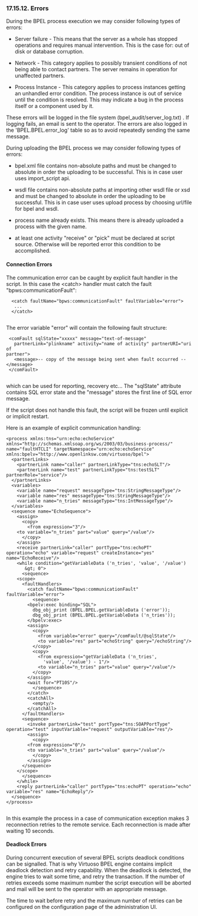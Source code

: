 <div>

<div>

<div>

<div>

### 17.15.12. Errors

</div>

</div>

</div>

During the BPEL process execution we may consider following types of
errors:

<div>

- Server failure - This means that the server as a whole has stopped
  operations and requires manual intervention. This is the case for: out
  of disk or database corruption.

- Network - This category applies to possibly transient conditions of
  not being able to contact partners. The server remains in operation
  for unaffected partners.

- Process Instance - This category applies to process instances getting
  an unhandled error condition. The process instance is out of service
  until the condition is resolved. This may indicate a bug in the
  process itself or a component used by it.

</div>

These errors will be logged in the file system
(bpel_audit/server_log.txt) . If logging fails, an email is sent to the
operator. The errors are also logged in the 'BPEL.BPEL.error_log' table
so as to avoid repeatedly sending the same message.

During uploading the BPEL process we may consider following types of
errors:

<div>

- bpel.xml file contains non-absolute paths and must be changed to
  absolute in order the uploading to be successful. This is in case user
  uses import_script api.

- wsdl file contains non-absolute paths at importing other wsdl file or
  xsd and must be changed to absolute in order the uploading to be
  successful. This is in case user uses upload process by choosing
  url/file for bpel and wsdl.

- process name already exists. This means there is already uploaded a
  process with the given name.

- at least one activity "receive" or "pick" must be declared at script
  source. Otherwise will be reported error this condition to be
  accomplished.

</div>

<div>

<div>

<div>

<div>

#### Connection Errors

</div>

</div>

</div>

The communication error can be caught by explicit fault handler in the
script. In this case the \<catch\> handler must catch the fault
"bpws:communicationFault":

``` programlisting
  <catch faultName="bpws:communicationFault" faultVariable="error">
   ...
  </catch>
    
```

The error variable "error" will contain the following fault structure:

``` programlisting
 <comFault sqlState="xxxxx" message="text-of-message"
   partnerLink="plinkname" activity="name of activity" partnerURI="uri of
partner">
   <message>-- copy of the message being sent when fault occurred -- </message>
 </comFault>
    
```

which can be used for reporting, recovery etc... The "sqlState"
attribute contains SQL error state and the "message" stores the first
line of SQL error message.

If the script does not handle this fault, the script will be frozen
until explicit or implicit restart.

Here is an example of explicit communication handling:

``` programlisting
<process xmlns:tns="urn:echo:echoService" xmlns="http://schemas.xmlsoap.org/ws/2003/03/business-process/" name="faultHTCLI" targetNamespace="urn:echo:echoService"  xmlns:bpelv="http://www.openlinksw.com/virtuoso/bpel">
  <partnerLinks>
    <partnerLink name="caller" partnerLinkType="tns:echoSLT"/>
    <partnerLink name="test" partnerLinkType="tns:testSLT" partnerRole="service"/>
  </partnerLinks>
  <variables>
    <variable name="request" messageType="tns:StringMessageType"/>
    <variable name="res" messageType="tns:StringMessageType"/>
    <variable name="n_tries" messageType="tns:IntMessageType"/>
  </variables>
  <sequence name="EchoSequence">
    <assign>
      <copy>
        <from expression="3"/>
    <to variable="n_tries" part="value" query="/value"/>
      </copy>
    </assign>
    <receive partnerLink="caller" portType="tns:echoPT" operation="echo" variable="request" createInstance="yes" name="EchoReceive"/>
    <while condition="getVariableData ('n_tries', 'value', '/value')
       &gt; 0">
      <sequence>
    <scope>
      <faultHandlers>
        <catch faultName="bpws:communicationFault" faultVariable="error">
          <sequence>
        <bpelv:exec binding="SQL">
          dbg_obj_print (BPEL.BPEL.getVariableData ('error'));
          dbg_obj_print (BPEL.BPEL.getVariableData ('n_tries'));
        </bpelv:exec>
        <assign>
          <copy>
            <from variable="error" query="/comFault/@sqlState"/>
            <to variable="res" part="echoString" query="/echoString"/>
          </copy>
          <copy>
            <from expression="getVariableData ('n_tries',
              'value', '/value') - 1"/>
            <to variable="n_tries" part="value" query="/value"/>
          </copy>
        </assign>
        <wait for="PT10S"/>
          </sequence>
        </catch>
        <catchAll>
          <empty/>
        </catchAll>
      </faultHandlers>
      <sequence>
        <invoke partnerLink="test" portType="tns:SOAPPortType" operation="test" inputVariable="request" outputVariable="res"/>
        <assign>
          <copy>
        <from expression="0"/>
        <to variable="n_tries" part="value" query="/value"/>
          </copy>
        </assign>
      </sequence>
    </scope>
      </sequence>
    </while>
    <reply partnerLink="caller" portType="tns:echoPT" operation="echo" variable="res" name="EchoReply"/>
  </sequence>
</process>
    
```

In this example the process in a case of communication exception makes 3
reconnection retries to the remote service. Each reconnection is made
after waiting 10 seconds.

</div>

<div>

<div>

<div>

<div>

#### Deadlock Errors

</div>

</div>

</div>

During concurrent execution of several BPEL scripts deadlock conditions
can be signalled. That is why Virtuoso BPEL engine contains implicit
deadlock detection and retry capability. When the deadlock is detected,
the engine tries to wait some time, and retry the transaction. If the
number of retries exceeds some maximum number the script execution will
be aborted and mail will be sent to the operator with an appropriate
message.

The time to wait before retry and the maximum number of retries can be
configured on the configuration page of the administration UI.

</div>

</div>
